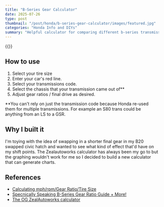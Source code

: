 ```yaml
---
title: "B-Series Gear Calculator"
date: 2025-07-26
type: post
thumbnail: "/post/honda/b-series-gear-calculator/images/featured.jpg"
categories: "Honda Info and DIYs"
summary: "Helpful calculator for comparing different b-series transmissions. Allows for custom gear ratios, and tire sizes."
---
```


{{<b-series-gear-calculator >}}

## How to use

1. Select your tire size
2. Enter your car's red line.
3. Select your transmissions code.
4. Select the chassis that your transmission came out of\*\*
5. Adjust gear ratios / final drive as desired.

\*\*You can't rely on just the transmission code because Honda re-used them for multiple transmissions. For example an S80 trans could be anything from an LS to a GSR.

## Why I built it

I'm toying with the idea of swapping in a shorter final gear in my B20 swapped civic hatch and wanted to see what kind of effect that'd have on my shift points. The Zealautoworks calculator has always been my go to but the graphing wouldn't work for me so I decided to build a new calculator that can generate charts.

## References

- [Calculating mph/rpm/Gear Ratio/Tire Size](https://www.rcnmag.com/tech/calculating-mph-rpm-gear-ratio-tire-size)
- [Specnically Speaking B-Series Gear Ratio Guide + More!](https://www.ff-squad.com/tech/temp/Bgears.htm)
- [The OG ZealAutoworks calculator](https://zealautowerks.com/transcalc.php)
